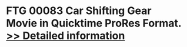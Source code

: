 # FTG 00083 Car Shifting Gear<br />Movie in Quicktime ProRes Format.<br />[>> Detailed information](https://secure.shareit.com/shareit/product.html?productid=300652134&affiliateid=200057808)
